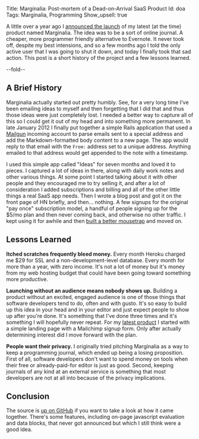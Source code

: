 Title: Marginalia: Post-mortem of a Dead-on-Arrival SaaS Product
Id: doa
Tags: Marginalia, Programming
Show_upsell: true

A little over a year ago I [announced the launch](/announcing-marginalia) of my latest (at the time) product named Marginalia. The idea was to be a sort of online journal. A cheaper, more programmer friendly alternative to Evernote. It never took off, despite my best intensions, and so a few months ago I told the only active user that I was going to shut it down, and today I finally took that sad action. This post is a short history of the project and a few lessons learned.

--fold--

## A Brief History

Marginalia actually started out pretty humbly. See, for a very long time I've been emailing ideas to myself and then forgetting that I did that and thus those ideas were just completely lost. I needed a better way to capture all of this so I could get it out of my head and into something more permanent. In late January 2012 I finally put together a simple Rails application that used a [Mailgun](http://www.mailgun.com) incoming account to parse emails sent to a special address and add the Markdown-formatted body content to a new page. The app would reply to that email with the `From:` address set to a unique address. Anything emailed to that address would get appended to the note with a timestamp.

I used this simple app called "Ideas" for seven months and loved it to pieces. I captured a lot of ideas in there, along with daily work notes and other various things. At some point I started talking about it with other people and they encouraged me to try selling it, and after a lot of consideration I added subscriptions and billing and all of the other little things a real SaaS app needs. Then I wrote a blog post and got it on the front page of HN briefly, and then... nothing. A few signups for the original "pay once" subscription model, a handful of people signing up for the $5/mo plan and then never coming back, and otherwise no other traffic. I kept using it for awhile and then [built a better mousetrap](/git-backed-personal-markdown-wiki) and moved on.

## Lessons Learned

**Itched scratches frequently bleed money.** Every month Heroku charged me $29 for SSL and a non-development-level database. Every month for more than a year, with zero income. It's not a lot of money but it's money from my web hosting budget that could have been going toward something more productive.

**Launching without an audience means nobody shows up.** Building a product without an excited, engaged audience is one of those things that software developers tend to do, often and with gusto. It's so easy to build up this idea in your head and in your editor and just expect people to show up after you're done. It's something that I've done three times and it's something I will hopefully never repeat. For my [latest product](/mastering-modern-payments) I started with a simple landing page with a Mailchimp signup form. Only after actually determining interest did I move forward with the plan.

**People want their privacy.** I originally tried pitching Marginalia as a way to keep a programming journal, which ended up being a losing proposition. First of all, software developers don't want to spend money on tools when their free or already-paid-for editor is just as good. Second, keeping journals of any kind at an external service is something that most developers are not at all into because of the privacy implications.

## Conclusion

The source is [up on GitHub](https://github.com/peterkeen/marginalia) if you want to take a look at how it came together. There's some features, including on-page javascript evaluation and data blocks, that never got announced but which I still think were a good idea.